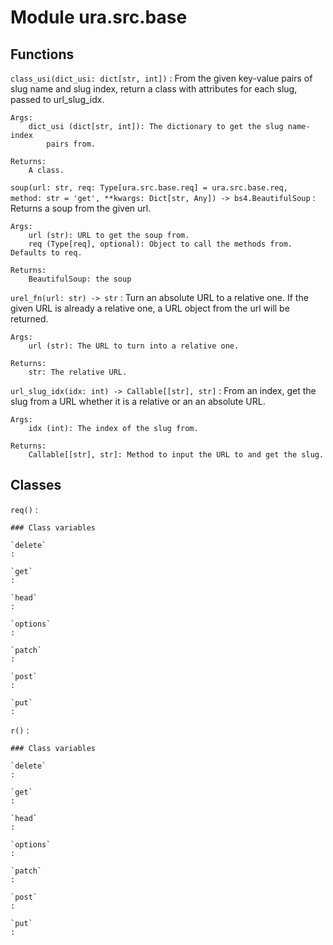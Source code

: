 # Module ura.src.base

## Functions

`class_usi(dict_usi: dict[str, int])`
:   From the given key-value pairs of slug name and
slug index, return a class with attributes for each slug, passed to
url_slug_idx.

```
Args:
    dict_usi (dict[str, int]): The dictionary to get the slug name-index
        pairs from.

Returns:
    A class.
```

`soup(url: str, req: Type[ura.src.base.req] = ura.src.base.req, method: str = 'get', **kwargs: Dict[str, Any]) ‑> bs4.BeautifulSoup`
:   Returns a soup from the given url.

```
Args:
    url (str): URL to get the soup from.
    req (Type[req], optional): Object to call the methods from. Defaults to req.

Returns:
    BeautifulSoup: the soup
```

`urel_fn(url: str) ‑> str`
:   Turn an absolute URL to a relative one. If the given URL is already a
relative one, a URL object from the url will be returned.

```
Args:
    url (str): The URL to turn into a relative one.

Returns:
    str: The relative URL.
```

`url_slug_idx(idx: int) ‑> Callable[[str], str]`
:   From an index, get the slug from a URL whether it is a relative or an
an absolute URL.

```
Args:
    idx (int): The index of the slug from.

Returns:
    Callable[[str], str]: Method to input the URL to and get the slug.
```

## Classes

`req()`
:

```
### Class variables

`delete`
:

`get`
:

`head`
:

`options`
:

`patch`
:

`post`
:

`put`
:
```

`r()`
:

```
### Class variables

`delete`
:

`get`
:

`head`
:

`options`
:

`patch`
:

`post`
:

`put`
:
```
